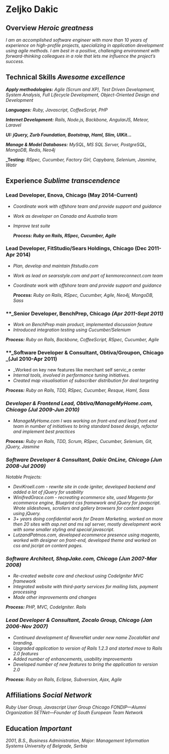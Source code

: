 # Zeljko Dakic

## **Overview** _Heroic greatness_

_I am an accomplished software engineer with more than 10 years of experience on high-profile projects, specializing in application development using agile methods. I am best in a positive, challenging environment with forward-thinking colleagues in a role that lets me influence the project’s success._

## **Technical Skills** _Awesome excellence_

**_Apply methodologies:_** _Agile (Scrum and XP), Test Driven Development, System Analysis, Full Lifecycle Development, Object-Oriented Design and Development_

**_Languages:_** _Ruby, Javascript, CoffeeScript, PHP_

**_Internet Development:_** _Rails, Node.js, Backbone, AngularJS, Meteor, Laravel_

**_UI:_** **_jQuery, Zurb Foundation, Bootstrap, Haml, Slim, UIKit..._** 

**_Manage & Model Databases:_** _MySQL, MS SQL Server, PostgreSQL, MongoDB, Redis, Neo4j_

**_Testing:** _RSpec, Cucumber, Factory Girl, Capybara, Selenium, Jasmine, Watir_

## **Experience** _Sublime transcendence_

### **Lead Developer, Enova, Chicago** (May 2014-Current)

- _Coordinate work with offshore team and provide support and guidance_
- _Work as developer on Canada and Australia team_
- _Improve test suite_

	**_Process: Ruby on Rails, RSpec, Cucumber, Agile_**

### **Lead Developer, FitStudio/Sears Holdings, Chicago** (Dec 2011-Apr 2014)

- _Plan, develop and maintain fitstudio.com_
- _Work as lead on searsstyle.com and part of kenmoreconnect.com team_
- _Coordinate work with offshore team and provide support and guidance_

	**_Process:_**  _Ruby on Rails, RSpec, Cucumber, Agile, Neo4j, MongoDB, Sass_

### **_Senior Developer, BenchPrep, Chicago _(Apr 2011-Sept 2011)_

- _Work on BenchPrep main product, implemented discussion feature_
- _Introduced integration testing using Cucumber/Selenium_

**_Process:_**  _Ruby on Rails, Backbone, CoffeeScript, RSpec, Cucumber, Agile_

### **_Software Developer & Consultant, Obtiva/Groupon, Chicago _(Jul 2010-Apr 2011) 

- _Worked on key new features like merchant self servic_e center
- _Internal tools, involved in performance tuning initiatives._
- _Created map visualisation of subscriber distribution for deal targeting_

**_Process:_**  _Ruby on Rails, TDD, RSpec, Cucumber, Resque, Haml, Sass_

### **_Developer & Frontend Lead, Obtiva/ManageMyHome.com, Chicago_** _(Jul 2009-Jun 2010)_ 

- _ManageMyHome.com I was working on front-end and lead front end team in number of initiatives to bring standard based design, refactor and implement best practices_

**_Process:_**  _Ruby on Rails, TDD, Scrum, RSpec, Cucumber, Selenium, Git, jQuery, Jasmine_

### **_Software Developer & Consultant, Dakic OnLine, Chicago_** _(Jun 2008-Jul 2009)_

_Notable Projects:_

- _DeviKroell.com - rewrite site in code igniter, developed backend and added a lot of jQuery for usability_
- _WinifredGrace.com - recreating ecommerce site, used Magento for ecommerce engine, Blueprint css framework and jQuery for javascript. Wrote slideshows, scrollers and gallery browsers for content pages using jQuery._
- _3+ years doing confidential work for Dream Marketing, worked on more then 20 sites with asp.net and ms sql server, mostly development work with some smaller styling and special javascript._
- _LutzandPatmos.com, developed ecommerce presence using magento, worked with designer on front-end, developed theme and worked on css and jscript on content pages._

### **_Software Architect, ShopJake.com, Chicago_** _(Jun 2007-Mar 2008)_

- _Re-created website core and checkout using CodeIgniter MVC framework_
- _Integrated website with third-party services for mailing lists, payment processing_
- _Made other improvements and changes_

**_Process:_** _PHP, MVC, CodeIgniter. Rails_

### **_Lead Developer & Consultant, Zocalo Group, Chicago_** _(Jan 2006-Nov 2007)_

- _Continued development of RevereNet under new name ZocaloNet and branding._
- _Upgraded application to version of Rails 1.2.3 and started move to Rails 2.0 features_
- _Added number of enhancements, usability improvements_
- _Developed number of new features to bring the application to version 2.0_

**_Process:_**  _Ruby on Rails, Eclipse, Subversion, Ajax, Agile_

## **Affiliations** _Social Network_

_Ruby User Group, Javascript User Group Chicago_
_FONDIP—Alumni Organization_
_SETNet—Founder of South European Team Network_

## **Education** _Important_

_2001, B.S., Business Administration, Major: Management Information Systems_
_University of Belgrade, Serbia_

